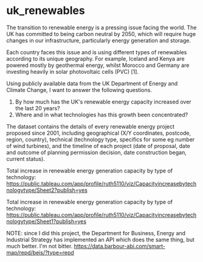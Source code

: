 # uk_renewables
The transition to renewable energy is a pressing issue facing the world. The UK has committed to being carbon neutral by 2050, which will require huge changes in our infrastructure, particularly energy generation and storage.

Each country faces this issue and is using different types of renewables according to its unique geography. For example, Iceland and Kenya are powered mostly by geothermal energy, whilst Morocco and Germany are investing heavily in solar photovoltaic cells (PVC) [1].

Using publicly available data from the UK Department of Energy and Climate Change, I want to answer the following questions.

1. By how much has the UK's renewable energy capacity increased over the last 20 years?
2. Where and in what technologies has this growth been concentrated?

The dataset contains the details of every renewable energy project proposed since 2001, including geographical (X/Y coordinates, postcode, region, country), technical (technology type, specifics for some eg number of wind turbines), and the timeline of each project (date of proposal, date and outcome of planning permission decision, date construction began, current status).


Total increase in renewable energy generation capacity by type of technology:
https://public.tableau.com/app/profile/ruth5110/viz/Capacityincreasebytechnologytype/Sheet2?publish=yes

Total increase in renewable energy generation capacity by type of technology:
https://public.tableau.com/app/profile/ruth5110/viz/Capacityincreasebytechnologytype/Sheet1?publish=yes

NOTE: since I did this project, the Department for Business, Energy and Industrial Strategy has implemented an API which does the same thing, but much better. I'm not bitter. https://data.barbour-abi.com/smart-map/repd/beis/?type=repd
